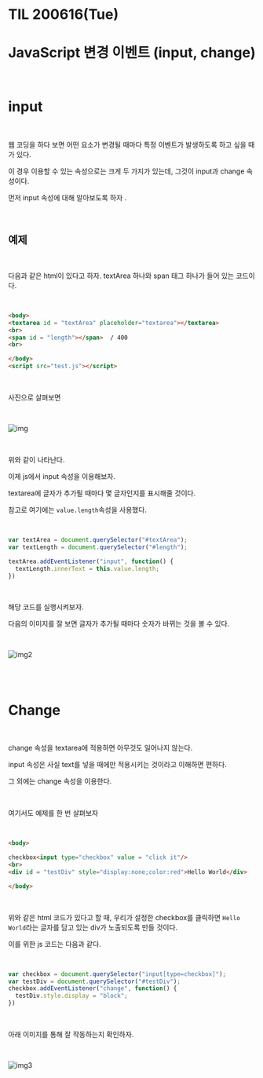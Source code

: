 # TIL 200616(Tue)

# JavaScript 변경 이벤트 (input, change)

<br>

# input

<br>

웹 코딩을 하다 보면 어떤 요소가 변경될 때마다 특정 이벤트가 발생하도록 하고 싶을 때가 있다.  

이 경우 이용할 수 있는 속성으로는 크게 두 가지가 있는데, 그것이 input과 change 속성이다. 

먼저 input 속성에 대해 알아보도록 하자 .

<br>

## 예제

<br>

다음과 같은 html이 있다고 하자. textArea 하나와 span 태그 하나가 들어 있는 코드이다. 

<br>

```html
<body>
<textarea id = "textArea" placeholder="textarea"></textarea>
<br>
<span id = "length"></span>  / 400
<br>

</body>
<script src="test.js"></script>
```

<br>

사진으로 살펴보면 

<br>

![img](https://k.kakaocdn.net/dn/3wmvF/btqEQ6InA4T/FlwWb1296KBZkFkfZTiYv0/img.png)

<br>

위와 같이 나타난다. 

이제 js에서 input 속성을 이용해보자. 

textarea에 글자가 추가될 때마다 몇 글자인지를 표시해줄 것이다. 

참고로 여기에는 `value.length`속성을 사용했다.

<br>

```javascript
var textArea = document.querySelector("#textArea");
var textLength = document.querySelector("#length");

textArea.addEventListener("input", function() {
  textLength.innerText = this.value.length;
})

```

<br>

해당 코드를 실행시켜보자. 

다음의 이미지를 잘 보면 글자가 추가될 때마다 숫자가 바뀌는 것을 볼 수 있다. 

<br>

![img2](https://k.kakaocdn.net/dn/bIiKL4/btqESWRQtaM/QV5inhVFp5AK3SkMqjJt21/img.gif)

<br>

<br>

# Change

<br>

change 속성을 textarea에 적용하면 아무것도 일어나지 않는다. 

input 속성은 사실 text를 넣을 때에만 적용시키는 것이라고 이해하면 편하다. 

그 외에는 change 속성을 이용한다.

<br>

여기서도 예제를 한 번 살펴보자

<br>

```html
<body>

checkbox<input type="checkbox" value = "click it"/>
<br>
<div id = "testDiv" style="display:none;color:red">Hello World</div>

</body>
```

<br>

위와 같은 html 코드가 있다고 할 때, 우리가 설정한 checkbox를 클릭하면 `Hello World`라는 글자를 담고 있는 div가 노출되도록 만들 것이다.  

이를 위한 js 코드는 다음과 같다. 

<br>

```javascript
var checkbox = document.querySelector("input[type=checkbox]");
var testDiv = document.querySelector("#testDiv");
checkbox.addEventListener("change", function() {
  testDiv.style.display = "block";
})

```

<br>

아래 이미지를 통해 잘 작동하는지 확인하자. 

<br>

![img3](https://k.kakaocdn.net/dn/dgtoOU/btqEQZby7bj/icx8mtJxsNrk7qYiL5vcP1/img.gif)

